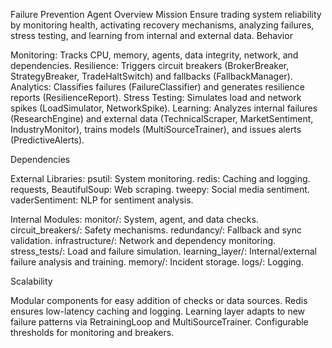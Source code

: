 Failure Prevention Agent Overview
Mission
Ensure trading system reliability by monitoring health, activating recovery mechanisms, analyzing failures, stress testing, and learning from internal and external data.
Behavior

Monitoring: Tracks CPU, memory, agents, data integrity, network, and dependencies.
Resilience: Triggers circuit breakers (BrokerBreaker, StrategyBreaker, TradeHaltSwitch) and fallbacks (FallbackManager).
Analytics: Classifies failures (FailureClassifier) and generates resilience reports (ResilienceReport).
Stress Testing: Simulates load and network spikes (LoadSimulator, NetworkSpike).
Learning: Analyzes internal failures (ResearchEngine) and external data (TechnicalScraper, MarketSentiment, IndustryMonitor), trains models (MultiSourceTrainer), and issues alerts (PredictiveAlerts).

Dependencies

External Libraries:
psutil: System monitoring.
redis: Caching and logging.
requests, BeautifulSoup: Web scraping.
tweepy: Social media sentiment.
vaderSentiment: NLP for sentiment analysis.


Internal Modules:
monitor/: System, agent, and data checks.
circuit_breakers/: Safety mechanisms.
redundancy/: Fallback and sync validation.
infrastructure/: Network and dependency monitoring.
stress_tests/: Load and failure simulation.
learning_layer/: Internal/external failure analysis and training.
memory/: Incident storage.
logs/: Logging.



Scalability

Modular components for easy addition of checks or data sources.
Redis ensures low-latency caching and logging.
Learning layer adapts to new failure patterns via RetrainingLoop and MultiSourceTrainer.
Configurable thresholds for monitoring and breakers.
